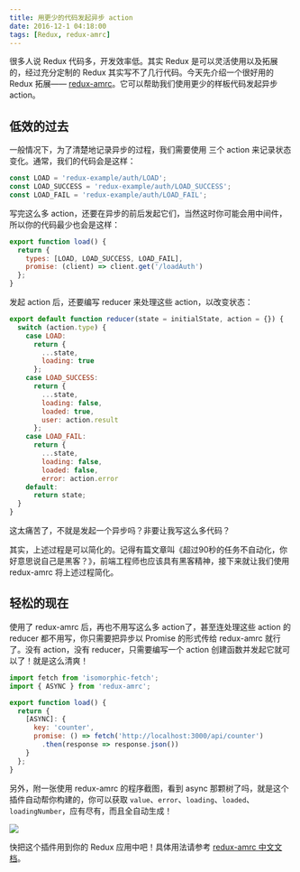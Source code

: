 ```yaml
---
title: 用更少的代码发起异步 action
date: 2016-12-1 04:18:00
tags: [Redux, redux-amrc]
---
```


很多人说 Redux 代码多，开发效率低。其实 Redux 是可以灵活使用以及拓展的，经过充分定制的 Redux 其实写不了几行代码。今天先介绍一个很好用的 Redux 拓展—— [redux-amrc](https://github.com/lewis617/redux-amrc)。它可以帮助我们使用更少的样板代码发起异步 action。

<!--more-->

## 低效的过去

一般情况下，为了清楚地记录异步的过程，我们需要使用 三个 action 来记录状态变化。通常，我们的代码会是这样：

```js
const LOAD = 'redux-example/auth/LOAD';
const LOAD_SUCCESS = 'redux-example/auth/LOAD_SUCCESS';
const LOAD_FAIL = 'redux-example/auth/LOAD_FAIL';
```

写完这么多 action，还要在异步的前后发起它们，当然这时你可能会用中间件，所以你的代码最少也会是这样：

```js
export function load() {
  return {
    types: [LOAD, LOAD_SUCCESS, LOAD_FAIL],
    promise: (client) => client.get('/loadAuth')
  };
}
```

发起 action 后，还要编写 reducer 来处理这些 action，以改变状态：

```js
export default function reducer(state = initialState, action = {}) {
  switch (action.type) {
    case LOAD:
      return {
        ...state,
        loading: true
      };
    case LOAD_SUCCESS:
      return {
        ...state,
        loading: false,
        loaded: true,
        user: action.result
      };
    case LOAD_FAIL:
      return {
        ...state,
        loading: false,
        loaded: false,
        error: action.error
	default:
      return state;
  }
}  
```

这太痛苦了，不就是发起一个异步吗？非要让我写这么多代码？

其实，上述过程是可以简化的。记得有篇文章叫《超过90秒的任务不自动化，你好意思说自己是黑客？》，前端工程师也应该具有黑客精神，接下来就让我们使用 redux-amrc 将上述过程简化。

## 轻松的现在

使用了 redux-amrc 后，再也不用写这么多 action了，甚至连处理这些 action 的 reducer 都不用写，你只需要把异步以 Promise 的形式传给 redux-amrc 就行了。没有 action，没有 reducer，只需要编写一个 action 创建函数并发起它就可以了！就是这么清爽！

```js
import fetch from 'isomorphic-fetch';
import { ASYNC } from 'redux-amrc';

export function load() {
  return {
    [ASYNC]: {
      key: 'counter',
      promise: () => fetch('http://localhost:3000/api/counter')
        .then(response => response.json())
    }
  };
}
```

另外，附一张使用 redux-amrc 的程序截图，看到 async 那颗树了吗，就是这个插件自动帮你构建的，你可以获取 `value`、`error`、`loading`、`loaded`、`loadingNumber`，应有尽有，而且全自动生成！

![](http://ww1.sinaimg.cn/mw690/83900b4egw1fabfc1z4kwj210s0nsaem.jpg)

快把这个插件用到你的 Redux 应用中吧！具体用法请参考 [redux-amrc 中文文档](https://lewis617.github.io/redux-amrc/)。
